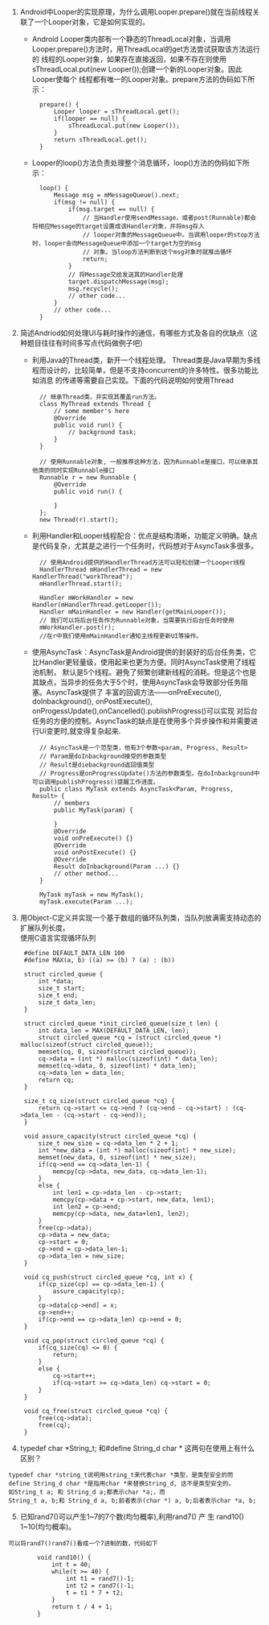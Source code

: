1. Android中Looper的实现原理，为什么调用Looper.prepare()就在当前线程关联了一个Looper对象，它是如何实现的。  
    - Android Looper类内部有一个静态的ThreadLocal对象，当调用Looper.prepare()方法时，用ThreadLocal的get方法尝试获取该方法运行的
    线程的Looper对象，如果存在直接返回，如果不存在则使用sThreadLocal.put(new Looper());创建一个新的Looper对象。因此Looper使每个
    线程都有唯一的Looper对象。prepare方法的伪码如下所示：

            prepare() {
                Looper looper = sThreadLocal.get();
                if(looper == null) {
                    sThreadLocal.put(new Looper());
                }
                return sThreadLocal.get();
            }

    - Looper的loop()方法负责处理整个消息循环，loop()方法的伪码如下所示：

            loop() {
                Message msg = mMessageQueue().next;
                if(msg != null) {
                    if(msg.target == null) {
                        // 当Handler使用sendMessage，或者post(Runnable)都会将相应Message的target设置成该Handler对象，并将msg存入
                        // looper对象的MessageQueue中。当调用looper的stop方法时，looper会向MessageQueue中添加一个target为空的msg
                        // 对象。当loop方法判断到这个msg对象时就推出循环
                        return;
                    }
                    // 将Message交给发送其的Handler处理
                    target.dispatchMessage(msg);
                    msg.recycle();
                    // other code...
                }
                // other code...
            }

2. 简述Andriod如何处理UI与耗时操作的通信，有哪些方式及各自的优缺点（这种题目往往有时间多写点代码做例子吧）
    - 利用Java的Thread类，新开一个线程处理。 Thread类是Java早期为多线程而设计的，比较简单，但是不支持concurrent的许多特性。很多功能比如消息
    的传递等需要自己实现。下面的代码说明如何使用Thread

            // 继承Thread类，并实现其覆盖run方法。
            class MyThread extends Thread {
                // some member's here
                @Override
                public void run() {
                    // background task;
                }
            }

            // 使用Runnable对象, 一般推荐这种方法，因为Runnable是接口，可以继承其他类的同时实现Runnable接口
            Runnable r = new Runnable {
                @Override
                public void run() {

                }
            };
            new Thread(r).start();

    - 利用Handler和Looper线程配合：优点是结构清晰，功能定义明确。缺点是代码复杂，尤其是之进行一个任务时，代码想对于AsyncTask多很多。

            // 使用Android提供的HandlerThread方法可以轻松创建一个Looper线程
            HandlerThread mHandlerThread = new HandlerThread("workThread");
            mHandlerThread.start();

            Handler mWorkHandler = new Handler(mHandlerThread.getLooper());
            Handler mMainHandler = new Handler(getMainLooper());
            // 我们可以将后台任务作为Runnable对象，当需要执行后台任务时使用
            mWorkHandler.post(r);
            //在r中我们使用mMainHandler通知主线程更新UI等操作。

    - 使用AsyncTask：AsyncTask是Android提供的封装好的后台任务类，它比Handler更轻量级，使用起来也更为方便。同时AsyncTask使用了线程池机制，
    默认是5个线程。避免了频繁创建新线程的消耗。但是这个也是其缺点，当异步的任务大于5个时，使用AsyncTask会导致部分任务阻塞。AsyncTask提供了
    丰富的回调方法——onPreExecute(), doInbackground(), onPostExecute(), onProgessUpdate(),onCancelled().publishProgress()可以实现
    对后台任务的方便的控制。AsyncTask的缺点是在使用多个异步操作和并需要进行Ui变更时,就变得复杂起来.

            // AsyncTask是一个范型类，他有3个参数<param, Progress, Result>
            // Param是doInbackground接受的参数类型
            // Result是diebackground返回值类型
            // Progress是onProgressUpdate()方法的参数类型。在doInbackground中可以调用publishProgress()提醒工作进度。
            public class MyTask extends AsyncTask<Param, Progress, Result> {
                // members
                public MyTask(param) {

                }
                @Override
                void onPreExecute() {}
                @Override
                void onPostExecute() {}
                @Override
                Result doInbackground(Param ...) {}
                // other method...
            }

            MyTask myTask = new MyTask();
            myTask.execute(Param ...);

3. 用Object-C定义并实现一个基于数组的循环队列类，当队列放满需支持动态的扩展队列长度。  
使用C语言实现循环队列

        #define DEFAULT_DATA_LEN 100
        #define MAX(a, b) ((a) >= (b) ? (a) : (b))

        struct circled_queue {
            int *data;
            size_t start;
            size_t end;
            size_t data_len;
        }

        struct circled_queue *init_circled_queue(size_t len) {
            int data_len = MAX(DEFAULT_DATA_LEN, len);
            struct circled_queue *cq = (struct circled_queue *) malloc(sizeof(struct circled_queue));
            memset(cq, 0, sizeof(struct circled_queue));
            cq->data = (int *) malloc(sizeof(int) * data_len);
            memset(cq->data, 0, sizeof(int) * data_len);
            cq->data_len = data_len;
            return cq;
        }

        size_t cq_size(struct circled_queue *cq) {
            return cq->start <= cq->end ? (cq->end - cq->start) : (cq->data_len - (cq->start - cq->end));
        }

        void assure_capacity(struct circled_queue *cq) {
            size_t new_size = cq->data_len * 2 + 1;
            int *new_data = (int *) malloc(sizeof(int) * new_size);
            memset(new_data, 0, sizeof(int) * new_size);
            if(cq->end == cq->data_len-1) {
                memcpy(cp->data, new_data, cq->data_len-1);
            }
            else {
                int len1 = cp->data_len - cp->start;
                memcpy(cp->data + cp->start, new_data, len1);
                int len2 = cp->end;
                memcpy(cp->data, new_data+len1, len2);
            }
            free(cp->data);
            cp->data = new_data;
            cp->start = 0;
            cp->end = cp->data_len-1;
            cp->data_len = new_size;
        }

        void cq_push(struct circled_queue *cq, int x) {
            if(cp_size(cp) == cp->data_len-1) {
                assure_capacity(cp);
            }
            cp->data[cp->end] = x;
            cp->end++;
            if(cp->end == cp->data_len) cp->end = 0;
        }

        void cq_pop(struct circled_queue *cq) {
            if(cq_size(cq) <= 0) {
                return;
            }
            else {
                cq->start++;
                if(cq->start >= cq->data_len) cq->start = 0;
            }
        }

        void cq_free(struct circled_queue *cq) {
            free(cq->data);
            free(cq);
        }


4. typedef char *String_t; 和#define String_d char * 这两句在使用上有什么区别？  
```
typedef char *string_t说明用string_t来代表char *类型，是类型安全的而
define String_d char *是指用char *来替换String_d, 这不是类型安全的。  
如String_t a; 和 String_d a;都表示char *a;，而  
String_t a, b;和 String_d a, b;前者表示(char *) a, b;后者表示char *a, b;
```

5. 已知rand7()可以产生1~7的7个数(均匀概率),利用rand7() 产 生 rand10() 1~10(均匀概率)。
```
可以将rand7()rand7()看成一个7进制的数，代码如下

        void rand10() {
            int t = 40;
            while(t >= 40) {
                int t1 = rand7()-1;
                int t2 = rand7()-1;
                t = t1 * 7 + t2;
            }
            return t / 4 + 1;
        }
```
